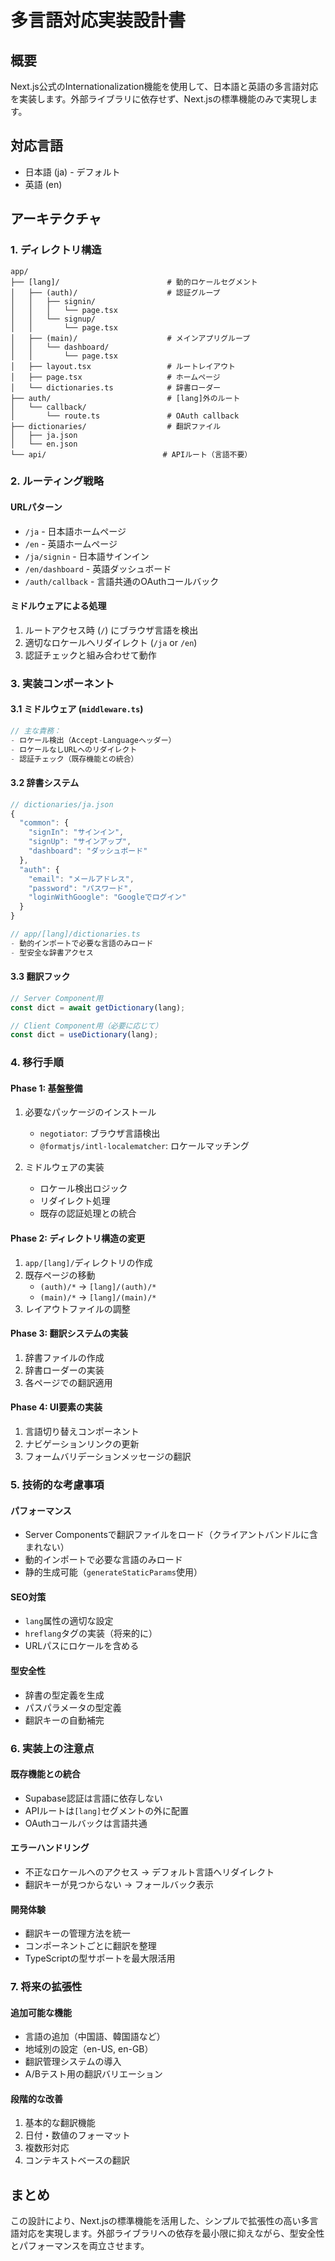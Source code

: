 # 多言語対応実装設計書

## 概要
Next.js公式のInternationalization機能を使用して、日本語と英語の多言語対応を実装します。外部ライブラリに依存せず、Next.jsの標準機能のみで実現します。

## 対応言語
- 日本語 (ja) - デフォルト
- 英語 (en)

## アーキテクチャ

### 1. ディレクトリ構造

```
app/
├── [lang]/                        # 動的ロケールセグメント
│   ├── (auth)/                    # 認証グループ
│   │   ├── signin/
│   │   │   └── page.tsx
│   │   └── signup/
│   │       └── page.tsx
│   ├── (main)/                    # メインアプリグループ
│   │   └── dashboard/
│   │       └── page.tsx
│   ├── layout.tsx                 # ルートレイアウト
│   ├── page.tsx                   # ホームページ
│   └── dictionaries.ts            # 辞書ローダー
├── auth/                          # [lang]外のルート
│   └── callback/
│       └── route.ts               # OAuth callback
├── dictionaries/                  # 翻訳ファイル
│   ├── ja.json
│   └── en.json
└── api/                          # APIルート（言語不要）
```

### 2. ルーティング戦略

#### URLパターン
- `/ja` - 日本語ホームページ
- `/en` - 英語ホームページ
- `/ja/signin` - 日本語サインイン
- `/en/dashboard` - 英語ダッシュボード
- `/auth/callback` - 言語共通のOAuthコールバック

#### ミドルウェアによる処理
1. ルートアクセス時 (`/`) にブラウザ言語を検出
2. 適切なロケールへリダイレクト (`/ja` or `/en`)
3. 認証チェックと組み合わせて動作

### 3. 実装コンポーネント

#### 3.1 ミドルウェア (`middleware.ts`)
```typescript
// 主な責務：
- ロケール検出（Accept-Languageヘッダー）
- ロケールなしURLへのリダイレクト
- 認証チェック（既存機能との統合）
```

#### 3.2 辞書システム
```typescript
// dictionaries/ja.json
{
  "common": {
    "signIn": "サインイン",
    "signUp": "サインアップ",
    "dashboard": "ダッシュボード"
  },
  "auth": {
    "email": "メールアドレス",
    "password": "パスワード",
    "loginWithGoogle": "Googleでログイン"
  }
}

// app/[lang]/dictionaries.ts
- 動的インポートで必要な言語のみロード
- 型安全な辞書アクセス
```

#### 3.3 翻訳フック
```typescript
// Server Component用
const dict = await getDictionary(lang);

// Client Component用（必要に応じて）
const dict = useDictionary(lang);
```

### 4. 移行手順

#### Phase 1: 基盤整備
1. 必要なパッケージのインストール
   - `negotiator`: ブラウザ言語検出
   - `@formatjs/intl-localematcher`: ロケールマッチング

2. ミドルウェアの実装
   - ロケール検出ロジック
   - リダイレクト処理
   - 既存の認証処理との統合

#### Phase 2: ディレクトリ構造の変更
1. `app/[lang]/`ディレクトリの作成
2. 既存ページの移動
   - `(auth)/*` → `[lang]/(auth)/*`
   - `(main)/*` → `[lang]/(main)/*`
3. レイアウトファイルの調整

#### Phase 3: 翻訳システムの実装
1. 辞書ファイルの作成
2. 辞書ローダーの実装
3. 各ページでの翻訳適用

#### Phase 4: UI要素の実装
1. 言語切り替えコンポーネント
2. ナビゲーションリンクの更新
3. フォームバリデーションメッセージの翻訳

### 5. 技術的な考慮事項

#### パフォーマンス
- Server Componentsで翻訳ファイルをロード（クライアントバンドルに含まれない）
- 動的インポートで必要な言語のみロード
- 静的生成可能（`generateStaticParams`使用）

#### SEO対策
- `lang`属性の適切な設定
- `hreflang`タグの実装（将来的に）
- URLパスにロケールを含める

#### 型安全性
- 辞書の型定義を生成
- パスパラメータの型定義
- 翻訳キーの自動補完

### 6. 実装上の注意点

#### 既存機能との統合
- Supabase認証は言語に依存しない
- APIルートは`[lang]`セグメントの外に配置
- OAuthコールバックは言語共通

#### エラーハンドリング
- 不正なロケールへのアクセス → デフォルト言語へリダイレクト
- 翻訳キーが見つからない → フォールバック表示

#### 開発体験
- 翻訳キーの管理方法を統一
- コンポーネントごとに翻訳を整理
- TypeScriptの型サポートを最大限活用

### 7. 将来の拡張性

#### 追加可能な機能
- 言語の追加（中国語、韓国語など）
- 地域別の設定（en-US, en-GB）
- 翻訳管理システムの導入
- A/Bテスト用の翻訳バリエーション

#### 段階的な改善
1. 基本的な翻訳機能
2. 日付・数値のフォーマット
3. 複数形対応
4. コンテキストベースの翻訳

## まとめ
この設計により、Next.jsの標準機能を活用した、シンプルで拡張性の高い多言語対応を実現します。外部ライブラリへの依存を最小限に抑えながら、型安全性とパフォーマンスを両立させます。